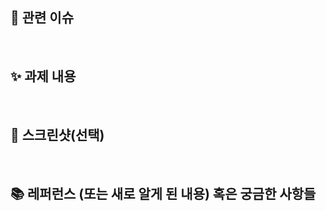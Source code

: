 ## 📌 관련 이슈
<!-- 관련있는 이슈 번호(#000)을 적어주세요.
  해당 pull request merge와 함께 이슈를 닫으려면
  closed #Issue_number를 적어주세요 -->

<br/>

## ✨ 과제 내용
<!-- 과제에 대한 설명을 적어주세요 -->

<br/>

## 📸 스크린샷(선택)
<!-- 스크린샷이 필요한 과제면 스크린샷을 첨부해주세요 -->

<br/>

## 📚 레퍼런스 (또는 새로 알게 된 내용) 혹은 궁금한 사항들
<!-- 참고할 사항이 있다면 적어주세요 -->
